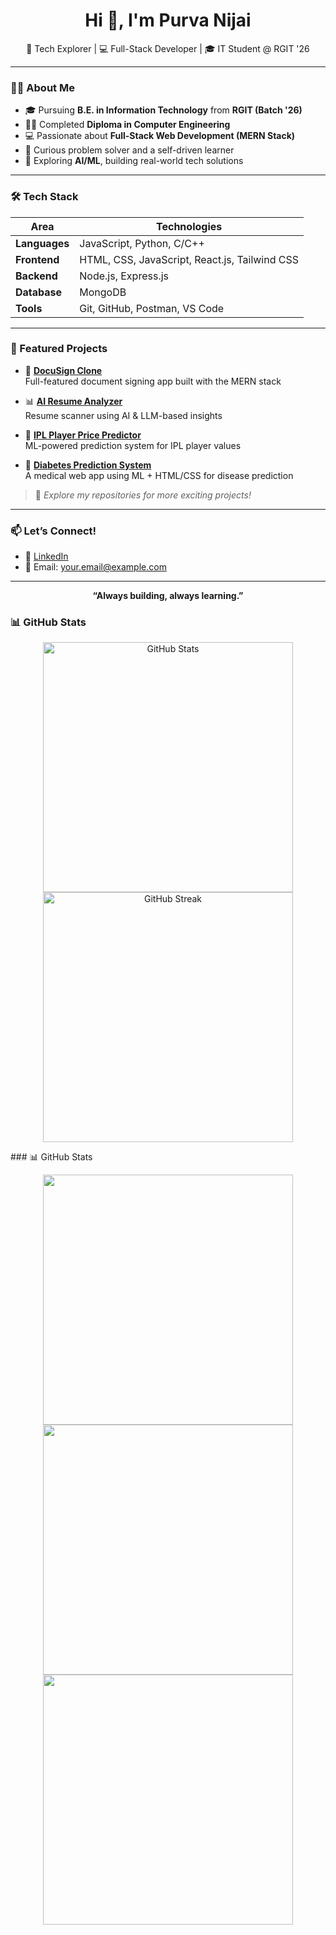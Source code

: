 <h1 align="center">Hi 👋, I'm Purva Nijai</h1>

<p align="center">
  🚀 Tech Explorer | 💻 Full-Stack Developer | 🎓 IT Student @ RGIT '26
</p>

---

### 👩‍💻 About Me

- 🎓 Pursuing **B.E. in Information Technology** from **RGIT (Batch '26)**
- 🧑‍💻 Completed **Diploma in Computer Engineering**
- 💻 Passionate about **Full-Stack Web Development (MERN Stack)**
- 🧠 Curious problem solver and a self-driven learner
- 🚀 Exploring **AI/ML**, building real-world tech solutions

---

### 🛠️ Tech Stack

| Area       | Technologies |
|------------|--------------|
| **Languages** | JavaScript, Python, C/C++ |
| **Frontend**  | HTML, CSS, JavaScript, React.js, Tailwind CSS |
| **Backend**   | Node.js, Express.js |
| **Database**  | MongoDB |
| **Tools**     | Git, GitHub, Postman, VS Code |

---

### 📌 Featured Projects

- 🔐 **[DocuSign Clone](#)**  
  Full-featured document signing app built with the MERN stack

- 📊 **[AI Resume Analyzer](#)**  
  Resume scanner using AI & LLM-based insights

- 🏏 **[IPL Player Price Predictor](#)**  
  ML-powered prediction system for IPL player values

- 💉 **[Diabetes Prediction System](#)**  
  A medical web app using ML + HTML/CSS for disease prediction

> 🧩 _Explore my repositories for more exciting projects!_

---

### 📫 Let’s Connect!

- 🔗 [LinkedIn](https://linkedin.com/in/YOUR-LINKEDIN-URL)
- 📧 Email: your.email@example.com

---

<p align="center">
  <b>“Always building, always learning.”</b>
</p>

### 📊 GitHub Stats

<p align="center">
  <img src="https://github-readme-stats.vercel.app/api?username=PurvaNijai34&show_icons=true&theme=tokyonight" alt="GitHub Stats" width="400"/>
  <img src="https://github-readme-streak-stats.herokuapp.com?user=PurvaNijai34&theme=tokyonight" alt="GitHub Streak" width="400"/>
</p>
### 📊 GitHub Stats

<p align="center">
  <img src="https://github-readme-stats.vercel.app/api?username=PurvaNijai34&show_icons=true&theme=tokyonight" width="400"/>
  <img src="https://github-readme-streak-stats.herokuapp.com?user=PurvaNijai34&theme=tokyonight" width="400"/>
  <img src="https://github-readme-stats.vercel.app/api/top-langs/?username=PurvaNijai34&layout=compact&theme=tokyonight" width="400"/>
</p>

